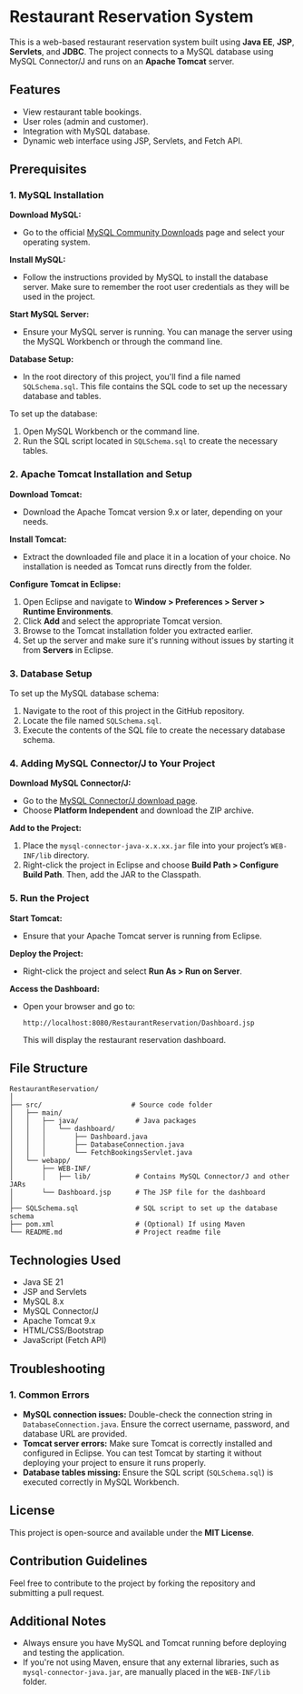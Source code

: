 
# Restaurant Reservation System

This is a web-based restaurant reservation system built using **Java EE**, **JSP**, **Servlets**, and **JDBC**. The project connects to a MySQL database using MySQL Connector/J and runs on an **Apache Tomcat** server.

## Features
- View restaurant table bookings.
- User roles (admin and customer).
- Integration with MySQL database.
- Dynamic web interface using JSP, Servlets, and Fetch API.

## Prerequisites

### 1. MySQL Installation
**Download MySQL:**
- Go to the official [MySQL Community Downloads](https://dev.mysql.com/downloads/mysql/) page and select your operating system.

**Install MySQL:**
- Follow the instructions provided by MySQL to install the database server. Make sure to remember the root user credentials as they will be used in the project.

**Start MySQL Server:**
- Ensure your MySQL server is running. You can manage the server using the MySQL Workbench or through the command line.

**Database Setup:**
- In the root directory of this project, you'll find a file named `SQLSchema.sql`. This file contains the SQL code to set up the necessary database and tables.

To set up the database:
1. Open MySQL Workbench or the command line.
2. Run the SQL script located in `SQLSchema.sql` to create the necessary tables.

### 2. Apache Tomcat Installation and Setup
**Download Tomcat:**
- Download the Apache Tomcat version 9.x or later, depending on your needs.

**Install Tomcat:**
- Extract the downloaded file and place it in a location of your choice. No installation is needed as Tomcat runs directly from the folder.

**Configure Tomcat in Eclipse:**
1. Open Eclipse and navigate to **Window > Preferences > Server > Runtime Environments**.
2. Click **Add** and select the appropriate Tomcat version.
3. Browse to the Tomcat installation folder you extracted earlier.
4. Set up the server and make sure it's running without issues by starting it from **Servers** in Eclipse.

### 3. Database Setup
To set up the MySQL database schema:
1. Navigate to the root of this project in the GitHub repository.
2. Locate the file named `SQLSchema.sql`.
3. Execute the contents of the SQL file to create the necessary database schema.

### 4. Adding MySQL Connector/J to Your Project
**Download MySQL Connector/J:**
- Go to the [MySQL Connector/J download page](https://dev.mysql.com/downloads/connector/j/).
- Choose **Platform Independent** and download the ZIP archive.

**Add to the Project:**
1. Place the `mysql-connector-java-x.x.xx.jar` file into your project’s `WEB-INF/lib` directory.
2. Right-click the project in Eclipse and choose **Build Path > Configure Build Path**. Then, add the JAR to the Classpath.

### 5. Run the Project
**Start Tomcat:**
- Ensure that your Apache Tomcat server is running from Eclipse.

**Deploy the Project:**
- Right-click the project and select **Run As > Run on Server**.

**Access the Dashboard:**
- Open your browser and go to: 
  ```
  http://localhost:8080/RestaurantReservation/Dashboard.jsp
  ```
  This will display the restaurant reservation dashboard.

## File Structure
```
RestaurantReservation/
│
├── src/                      # Source code folder
│   ├── main/
│   │   ├── java/              # Java packages
│   │   │   └── dashboard/
│   │   │       ├── Dashboard.java
│   │   │       ├── DatabaseConnection.java
│   │   │       └── FetchBookingsServlet.java
│   └── webapp/
│       ├── WEB-INF/
│       │   ├── lib/           # Contains MySQL Connector/J and other JARs
│       └── Dashboard.jsp      # The JSP file for the dashboard
│
├── SQLSchema.sql              # SQL script to set up the database schema
├── pom.xml                    # (Optional) If using Maven
└── README.md                  # Project readme file
```

## Technologies Used
- Java SE 21
- JSP and Servlets
- MySQL 8.x
- MySQL Connector/J
- Apache Tomcat 9.x
- HTML/CSS/Bootstrap
- JavaScript (Fetch API)

## Troubleshooting
### 1. Common Errors
- **MySQL connection issues:** Double-check the connection string in `DatabaseConnection.java`. Ensure the correct username, password, and database URL are provided.
- **Tomcat server errors:** Make sure Tomcat is correctly installed and configured in Eclipse. You can test Tomcat by starting it without deploying your project to ensure it runs properly.
- **Database tables missing:** Ensure the SQL script (`SQLSchema.sql`) is executed correctly in MySQL Workbench.

## License
This project is open-source and available under the **MIT License**.

## Contribution Guidelines
Feel free to contribute to the project by forking the repository and submitting a pull request.

## Additional Notes
- Always ensure you have MySQL and Tomcat running before deploying and testing the application.
- If you're not using Maven, ensure that any external libraries, such as `mysql-connector-java.jar`, are manually placed in the `WEB-INF/lib` folder.
